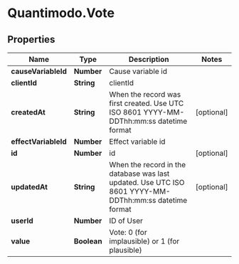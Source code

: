# Quantimodo.Vote

## Properties
Name | Type | Description | Notes
------------ | ------------- | ------------- | -------------
**causeVariableId** | **Number** | Cause variable id | 
**clientId** | **String** | clientId | 
**createdAt** | **String** | When the record was first created. Use UTC ISO 8601 YYYY-MM-DDThh:mm:ss datetime format | [optional] 
**effectVariableId** | **Number** | Effect variable id | 
**id** | **Number** | id | [optional] 
**updatedAt** | **String** | When the record in the database was last updated. Use UTC ISO 8601 YYYY-MM-DDThh:mm:ss datetime format | [optional] 
**userId** | **Number** | ID of User | 
**value** | **Boolean** | Vote: 0 (for implausible) or 1 (for plausible) | 


